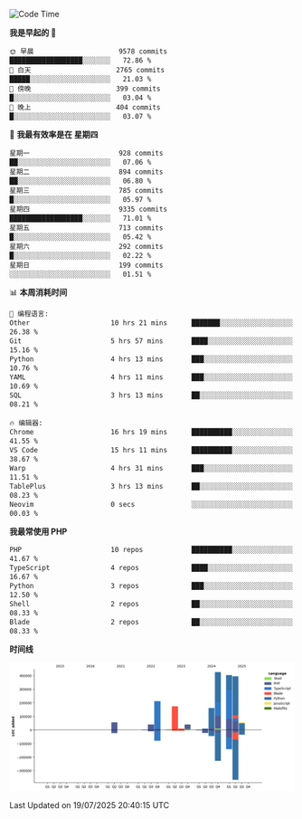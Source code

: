 <!--START_SECTION:waka-->
![Code Time](http://img.shields.io/badge/Code%20Time-3%2C857%20hrs%2035%20mins-blue)

**我是早起的 🐤** 

```text
🌞 早晨                     9578 commits        ██████████████████░░░░░░░   72.86 % 
🌆 白天                     2765 commits        █████░░░░░░░░░░░░░░░░░░░░   21.03 % 
🌃 傍晚                     399 commits         █░░░░░░░░░░░░░░░░░░░░░░░░   03.04 % 
🌙 晚上                     404 commits         █░░░░░░░░░░░░░░░░░░░░░░░░   03.07 % 
```
📅 **我最有效率是在 星期四** 

```text
星期一                      928 commits         ██░░░░░░░░░░░░░░░░░░░░░░░   07.06 % 
星期二                      894 commits         ██░░░░░░░░░░░░░░░░░░░░░░░   06.80 % 
星期三                      785 commits         █░░░░░░░░░░░░░░░░░░░░░░░░   05.97 % 
星期四                      9335 commits        ██████████████████░░░░░░░   71.01 % 
星期五                      713 commits         █░░░░░░░░░░░░░░░░░░░░░░░░   05.42 % 
星期六                      292 commits         █░░░░░░░░░░░░░░░░░░░░░░░░   02.22 % 
星期日                      199 commits         ░░░░░░░░░░░░░░░░░░░░░░░░░   01.51 % 
```


📊 **本周消耗时间** 

```text
💬 编程语言: 
Other                    10 hrs 21 mins      ███████░░░░░░░░░░░░░░░░░░   26.38 % 
Git                      5 hrs 57 mins       ████░░░░░░░░░░░░░░░░░░░░░   15.16 % 
Python                   4 hrs 13 mins       ███░░░░░░░░░░░░░░░░░░░░░░   10.76 % 
YAML                     4 hrs 11 mins       ███░░░░░░░░░░░░░░░░░░░░░░   10.69 % 
SQL                      3 hrs 13 mins       ██░░░░░░░░░░░░░░░░░░░░░░░   08.21 % 

🔥 编辑器: 
Chrome                   16 hrs 19 mins      ██████████░░░░░░░░░░░░░░░   41.55 % 
VS Code                  15 hrs 11 mins      ██████████░░░░░░░░░░░░░░░   38.67 % 
Warp                     4 hrs 31 mins       ███░░░░░░░░░░░░░░░░░░░░░░   11.51 % 
TablePlus                3 hrs 13 mins       ██░░░░░░░░░░░░░░░░░░░░░░░   08.23 % 
Neovim                   0 secs              ░░░░░░░░░░░░░░░░░░░░░░░░░   00.03 % 
```

**我最常使用 PHP** 

```text
PHP                      10 repos            ██████████░░░░░░░░░░░░░░░   41.67 % 
TypeScript               4 repos             ████░░░░░░░░░░░░░░░░░░░░░   16.67 % 
Python                   3 repos             ███░░░░░░░░░░░░░░░░░░░░░░   12.50 % 
Shell                    2 repos             ██░░░░░░░░░░░░░░░░░░░░░░░   08.33 % 
Blade                    2 repos             ██░░░░░░░░░░░░░░░░░░░░░░░   08.33 % 
```



**时间线**

![Lines of Code chart](https://raw.githubusercontent.com/abrahamgreyson/abrahamgreyson/main/assets/bar_graph.png)


 Last Updated on 19/07/2025 20:40:15 UTC
<!--END_SECTION:waka-->
